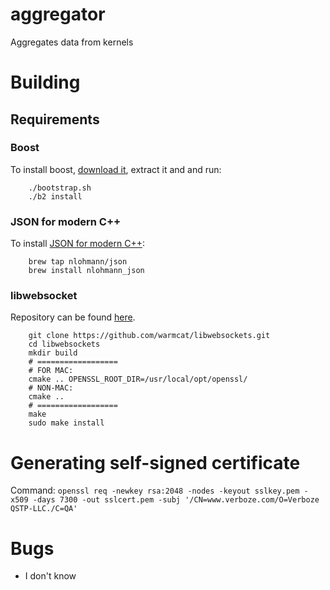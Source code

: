 # aggregator
Aggregates data from kernels

# Building
## Requirements
### Boost
To install boost, [download it](http://www.boost.org/users/download/), extract it and and run:
```
    ./bootstrap.sh
    ./b2 install
```
### JSON for modern C++
To install [JSON for modern C++](https://github.com/nlohmann/json):
```
    brew tap nlohmann/json
    brew install nlohmann_json
```

### libwebsocket
Repository can be found [here](https://github.com/warmcat/libwebsockets).
```
    git clone https://github.com/warmcat/libwebsockets.git
    cd libwebsockets
    mkdir build
    # ==================
    # FOR MAC:
    cmake .. OPENSSL_ROOT_DIR=/usr/local/opt/openssl/
    # NON-MAC:
    cmake ..
    # ==================
    make
    sudo make install
```

# Generating self-signed certificate
Command: `openssl req -newkey rsa:2048 -nodes -keyout sslkey.pem -x509 -days 7300 -out sslcert.pem -subj '/CN=www.verboze.com/O=Verboze QSTP-LLC./C=QA'`

# Bugs
- I don't know
